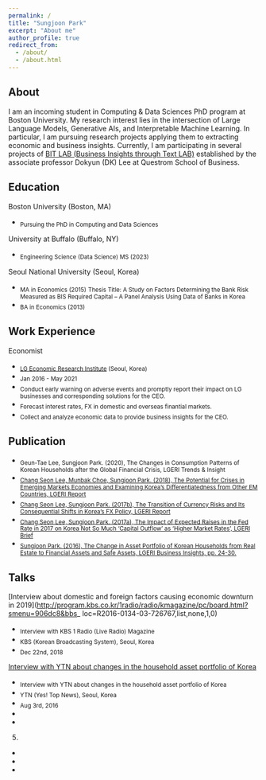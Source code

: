```yaml
---
permalink: /
title: "Sungjoon Park"
excerpt: "About me"
author_profile: true
redirect_from: 
  - /about/
  - /about.html
---
```


About
------
I am an incoming student in Computing & Data Sciences PhD program at Boston University. My research interest lies in the intersection of Large Language Models, Generative AIs, and Interpretable Machine Learning. In particular, I am pursuing research projects applying them to extracting economic and business insights. Currently, I am participating in several projects of [BIT LAB (Business Insights through Text LAB)](https://www.leedokyun.com/bitlab.html) established by the associate professor Dokyun (DK) Lee at Questrom School of Business.


Education
------
Boston University (Boston, MA)
* <sub>Pursuing the PhD in Computing and Data Sciences</sub>

University at Buffalo (Buffalo, NY)
* <sub>Engineering Science (Data Science) MS (2023)</sub>

Seoul National University (Seoul, Korea)
* <sub>MA in Economics (2015)</sub>
  <sub>Thesis Title: A Study on Factors Determining the Bank Risk Measured as BIS Required Capital – A Panel Analysis Using Data of Banks in Korea</sub>
* <sub>BA in Economics (2013)</sub>


Work Experience
------
Economist
* <sub>[LG Economic Research Institute](https://www.lgbr.co.kr/en/index.do) (Seoul, Korea)</sub>
* <sub>Jan 2016 - May 2021</sub>
* <sub>Conduct early warning on adverse events and promptly report their impact on LG businesses and corresponding solutions for the CEO.</sub>
* <sub>Forecast interest rates, FX in domestic and overseas finantial markets.</sub>
* <sub>Collect and analyze economic data to provide business insights for the CEO.</sub>


Publication
------
* <sub>Geun-Tae Lee, Sungjoon Park. (2020), The Changes in Consumption Patterns of Korean Households after the Global
Financial Crisis, LGERI Trends & Insight</sub>
* <sub>[Chang Seon Lee, Munbak Choe, Sungjoon Park. (2018), The Potential for Crises in Emerging Markets Economies and
Examining Korea’s Differentiatedness from Other EM Countries, LGERI Report](https://www.lgbr.co.kr/uploadFiles/ko/pdf/econ/LGERI_Report_20180726_20180326130313429.pdf)</sub>
* <sub>[Chang Seon Lee, Sungjoon Park. (2017b), The Transition of Currency Risks and Its Consequential Shifts in Korea’s FX
Policy, LGERI Report](https://www.lgbr.co.kr/uploadFiles/ko/pdf/econ/LGERI_Report_20170811_20170714100745518.pdf)</sub>
* <sub>[Chang Seon Lee, Sungjoon Park. (2017a), The Impact of Expected Raises in the Fed Rate in 2017 on Korea Not So Much
‘Capital Outflow’ as ‘Higher Market Rates’, LGERI Brief](https://www.lgbr.co.kr/uploadFiles/ko/pdf/econ/LGERI_Report_20170317_20170717200722868.pdf)</sub>
* <sub>[Sungjoon Park. (2016), The Change in Asset Portfolio of Korean Households from Real Estate to Financial Assets and
Safe Assets, LGERI Business Insights, pp. 24-30.](https://www.lgbr.co.kr/uploadFiles/ko/pdf/eco/LGBI1417-24_20160803131807.pdf)</sub>


Talks
------
[Interview about domestic and foreign factors causing economic downturn in 2019](http://program.kbs.co.kr/1radio/radio/kmagazine/pc/board.html?smenu=906dc8&bbs_
loc=R2016-0134-03-726767,list,none,1,0)
* <sub>Interview with KBS 1 Radio (Live Radio) Magazine</sub>
* <sub>KBS (Korean Broadcasting System), Seoul, Korea</sub>
* <sub>Dec 22nd, 2018</sub>

[Interview with YTN about changes in the household asset portfolio of Korea](https://www.youtube.com/watch?v=inKBA8KABiE)
* <sub>Interview with YTN about changes in the household asset portfolio of Korea</sub>
* <sub>YTN (Yes! Top News), Seoul, Korea</sub>
* <sub>Aug 3rd, 2016</sub>
* <sub></sub>
* <sub></sub>
5.
* <sub></sub>
* <sub></sub>
* <sub></sub>
